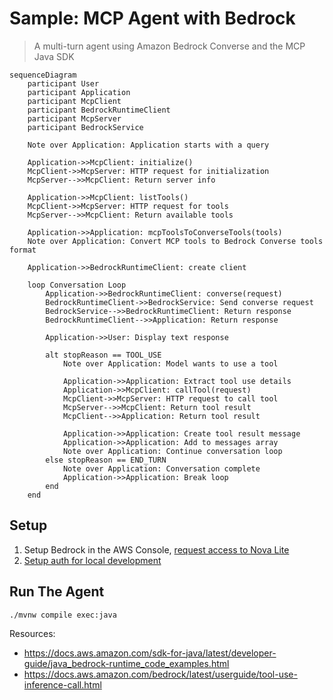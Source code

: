 # Sample: MCP Agent with Bedrock

> A multi-turn agent using Amazon Bedrock Converse and the MCP Java SDK

```mermaid
sequenceDiagram
    participant User
    participant Application
    participant McpClient
    participant BedrockRuntimeClient
    participant McpServer
    participant BedrockService

    Note over Application: Application starts with a query
    
    Application->>McpClient: initialize()
    McpClient->>McpServer: HTTP request for initialization
    McpServer-->>McpClient: Return server info
    
    Application->>McpClient: listTools()
    McpClient->>McpServer: HTTP request for tools
    McpServer-->>McpClient: Return available tools
    
    Application->>Application: mcpToolsToConverseTools(tools)
    Note over Application: Convert MCP tools to Bedrock Converse tools format
    
    Application->>BedrockRuntimeClient: create client
    
    loop Conversation Loop
        Application->>BedrockRuntimeClient: converse(request)
        BedrockRuntimeClient->>BedrockService: Send converse request
        BedrockService-->>BedrockRuntimeClient: Return response
        BedrockRuntimeClient-->>Application: Return response
        
        Application->>User: Display text response
        
        alt stopReason == TOOL_USE
            Note over Application: Model wants to use a tool
            
            Application->>Application: Extract tool use details
            Application->>McpClient: callTool(request)
            McpClient->>McpServer: HTTP request to call tool
            McpServer-->>McpClient: Return tool result
            McpClient-->>Application: Return tool result
            
            Application->>Application: Create tool result message
            Application->>Application: Add to messages array
            Note over Application: Continue conversation loop
        else stopReason == END_TURN
            Note over Application: Conversation complete
            Application->>Application: Break loop
        end
    end
```

## Setup

1. Setup Bedrock in the AWS Console, [request access to Nova Lite](https://us-east-1.console.aws.amazon.com/bedrock/home?region=us-east-1#/modelaccess)
1. [Setup auth for local development](https://docs.aws.amazon.com/cli/v1/userguide/cli-chap-authentication.html)

## Run The Agent

```
./mvnw compile exec:java
```

Resources:
- https://docs.aws.amazon.com/sdk-for-java/latest/developer-guide/java_bedrock-runtime_code_examples.html
- https://docs.aws.amazon.com/bedrock/latest/userguide/tool-use-inference-call.html
